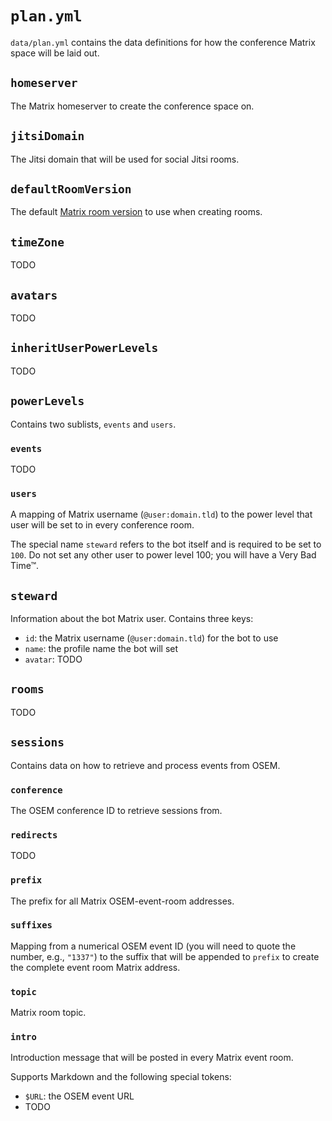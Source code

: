 # `plan.yml`

`data/plan.yml` contains the data definitions for how the conference Matrix space will be laid out.

## `homeserver`

The Matrix homeserver to create the conference space on.

## `jitsiDomain`

The Jitsi domain that will be used for social Jitsi rooms.

## `defaultRoomVersion`

The default [Matrix room version](https://spec.matrix.org/latest/rooms/) to use when creating rooms.

## `timeZone`

TODO

## `avatars`

TODO

## `inheritUserPowerLevels`

TODO

## `powerLevels`

Contains two sublists, `events` and `users`.

### `events`

TODO

### `users`

A mapping of Matrix username (`@user:domain.tld`) to the power level that user will be set to in every conference room.

The special name `steward` refers to the bot itself and is required to be set to `100`. Do not set any other user to power level 100; you will have a Very Bad Time™.

## `steward`

Information about the bot Matrix user. Contains three keys:

* `id`: the Matrix username (`@user:domain.tld`) for the bot to use
* `name`: the profile name the bot will set
* `avatar`: TODO

## `rooms`

TODO

## `sessions`

Contains data on how to retrieve and process events from OSEM.

### `conference`

The OSEM conference ID to retrieve sessions from.

### `redirects`

TODO

### `prefix`

The prefix for all Matrix OSEM-event-room addresses.

### `suffixes`

Mapping from a numerical OSEM event ID (you will need to quote the number, e.g., `"1337"`) to the suffix that will be appended to `prefix` to create the complete event room Matrix address.

### `topic`

Matrix room topic.

### `intro`

Introduction message that will be posted in every Matrix event room.

Supports Markdown and the following special tokens:

* `$URL`: the OSEM event URL
* TODO
